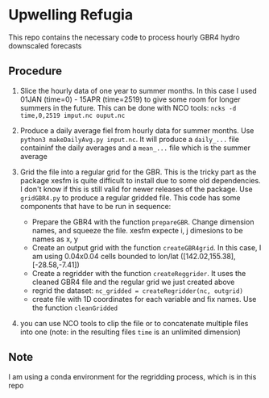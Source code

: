 # Upwelling Refugia

This repo contains the necessary code to process hourly GBR4 hydro downscaled forecasts

## Procedure

1. Slice the hourly data of one year to summer months. In this case I used 01JAN (time=0) - 15APR (time=2519) to give some room for longer summers in the future. This can be done with NCO tools:  `ncks -d time,0,2519 imput.nc ouput.nc`  

2. Produce a daily average fiel from hourly data for summer months. Use `python3 makeDailyAvg.py input.nc`. It will produce a `daily_...` file containinf the daily averages and a `mean_...` file which is the summer average

3. Grid the file into a regular grid for the GBR. This is the tricky part as the package xesfm is quite difficult to install due to some old dependencies. I don't know if this is still valid for newer releases of the package. Use `gridGBR4.py` to produce a regular gridded file. This code has some components that have to be run in sequence:  
    - Prepare the GBR4 with the function `prepareGBR`. Change dimension names, and squeeze the file. xesfm expecte i, j dimesions to be names as x, y
    - Create an output grid with the function `createGBR4grid`. In this case, I am using 0.04x0.04 cells bounded to lon/lat ([142.02,155.38],[-28.58,-7.41])
    - Create a regridder with the function `createReggrider`. It uses the cleaned GBR4 file and the regular grid we just created above
    - regrid the dataset: `nc_gridded = createRegridder(nc, outgrid)`
    - create file with 1D coordinates for each variable and fix names. Use the function `cleanGridded`
  
4. you can use NCO tools to clip the file or to concatenate multiple files into one (note: in the resulting files `time` is an unlimited dimension)


## Note

I am using a conda environment for the regridding process, which is in this repo

